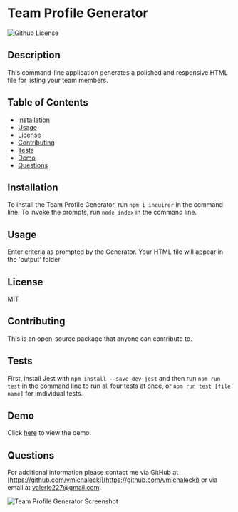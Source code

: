 # Team Profile Generator

![Github License](https://img.shields.io/badge/License-MIT-yellow.svg)

## Description
This command-line application generates a polished and responsive HTML file for listing your team members.

## Table of Contents
* [Installation](#Installation)
* [Usage](#Usage)
* [License](#License)
* [Contributing](#Contributing)
* [Tests](#Tests)
* [Demo](#Demo)
* [Questions](#Questions)

## Installation
To install the Team Profile Generator, run ```npm i inquirer``` in the command line. To invoke the prompts, run ```node index``` in the command line.

## Usage
Enter criteria as prompted by the Generator. Your HTML file will appear in the 'output' folder

## License
MIT

## Contributing
This is an open-source package that anyone can contribute to.

## Tests
First, install Jest with ```npm install --save-dev jest``` and then run ```npm run test``` in the command line to run all four tests at once, or ```npm run test [file name]``` for imdividual tests.

## Demo
Click [here](https://drive.google.com/file/d/1IKgS0tnAbtQQBIt7SorxURU5aXW6TQAr/view?usp=sharing) to view the demo.

## Questions
For additional information please contact me via GitHub at [https://github.com/vmichalecki](https://github.com/vmichalecki) or via email at [valerie227@gmail.com](mailto:valerie227@gmail.com?subject=[GitHub]%Team%Profile%Generator).

![Team Profile Generator Screenshot](./assets/team-profile-generator.png)
